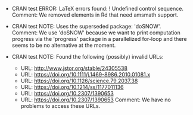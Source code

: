 * CRAN test ERROR:  LaTeX errors found: ! Undefined control sequence.
  Comment: We removed elements in Rd that need amsmath support.

* CRAN test NOTE: Uses the superseded package: 'doSNOW'.   
  Comment: We use 'doSNOW' because we want to print computation progress via the 'progress' package in a parallelized for-loop and there seems to be no alternative at the moment.

* CRAN test NOTE: Found the following (possibly) invalid URLs: 
  - URL: http://www.jstor.org/stable/24305538
  - URL: https://doi.org/10.1111/j.1469-8986.2010.01081.x
  - URL: https://doi.org/10.1126/science.79.2037.38
  - URL: https://doi.org/10.1214/ss/1177011136
  - URL: https://doi.org/10.2307/1390653
  - URL: https://doi.org/10.2307/1390653
  Comment: We have no problems to access these URLs.
